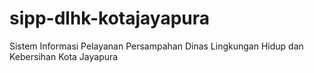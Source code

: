 # sipp-dlhk-kotajayapura
Sistem Informasi Pelayanan Persampahan  Dinas Lingkungan Hidup dan Kebersihan Kota Jayapura
